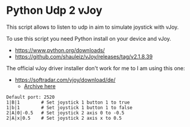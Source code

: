 # Python Udp 2 vJoy

This script allows to listen to udp in aim to simulate joystick with vJoy.  

To use this script you need Python install on your device and vJoy.  
- https://www.python.org/downloads/  
- https://github.com/shauleiz/vJoy/releases/tag/v2.1.8.39  

The official vJoy driver installer don't work for me to I am using this one:  
- https://softradar.com/vjoy/download/de/
  - [Archive here](https://github.com/EloiStree/2023_09_28_PythonUdp2vJoy/blob/main/vJoyExeArchived/SoftRadarVersion/vjoy_softradar.rar)

```
Default port: 2520
1|B|1        # Set joystick 1 button 1 to true
1|b|1        # Set joystick 1 button 1 to false
2|A|0|-0.5   # Set joystick 2 axis 0 to -0.5
2|A|x|0.5    # Set joystick 2 axis x to 0.5
```
       
          
